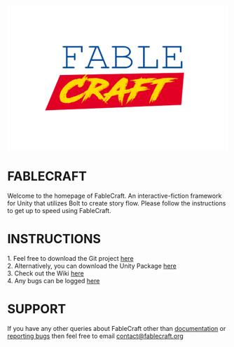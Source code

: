 <!DOCTYPE html>
<html>
    <head>
        <title> FableCraft Framework </title>
    </head>
    <body>
        <img align="centre" width="510" height="330" src="https://github.com/mylesblasonato/fablecraft.github.io/blob/main/4JDbDj.png?raw=true">
        <br>
        <h1> FABLECRAFT </h1>
        <p> 
            Welcome to the homepage of FableCraft. An interactive-fiction framework for Unity that utilizes Bolt to create story flow. Please follow the instructions to get up to speed using FableCraft.
        </p>
        <h1> INSTRUCTIONS </h1>
        <p> 
            1. Feel free to download the Git project <a href="https://github.com/mylesblasonato/FableCraft.git">here</a><br>
            2. Alternatively, you can download the Unity Package <a href="https://github.com/mylesblasonato/FableCraft/blob/main/FableCraft/Packages/FableCraft_2020.1.1.unitypackage?raw=true">here</a><br>
            3. Check out the Wiki <a href="http://wiki.fablecraft.org/">here</a><br>
            4. Any bugs can be logged <a href="https://www.jotform.com/203217781850051">here</a><br>
        </p>
        <h1> SUPPORT </h1>
        <p> 
            If you have any other queries about FableCraft other than <a href="http://wiki.fablecraft.org/">documentation</a> or <a href="https://www.jotform.com/203217781850051">reporting bugs</a> then feel free to email <a href="mailto:contact@fablecraft.org">contact@fablecraft.org</a>
        </p>
    </body>
</html>
